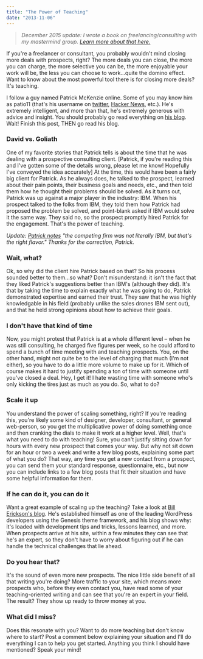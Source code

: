 ```yaml
---
title: "The Power of Teaching"
date: "2013-11-06"
---
```


> _December 2015 update: I wrote a book on freelancing/consulting with my mastermind group. [Learn more about that here.](http://travisnorthcutt.com/buy-our-book/)_

If you're a freelancer or consultant, you probably wouldn't mind closing more deals with prospects, right? The more deals you can close, the more you can charge, the more selective you can be, the more enjoyable your work will be, the less you can choose to work...quite the domino effect. Want to know about the most powerful tool there is for closing more deals? It's teaching.

I follow a guy named Patrick McKenzie online. Some of you may know him as patio11 (that's his username on [twitter](http://twitter.com/patio11), [Hacker News](http://news.ycombinator.com/user?id=patio11), etc.). He's extremely intelligent, and more than that, he's extremely generous with advice and insight. You should probably go read everything on [his blog](http://www.kalzumeus.com/blog/). Wait! Finish this post, THEN go read his blog.

### David vs. Goliath

One of my favorite stories that Patrick tells is about the time that he was dealing with a prospective consulting client. \[Patrick, if you're reading this and I've gotten some of the details wrong, please let me know! Hopefully I've conveyed the idea accurately\] At the time, this would have been a fairly big client for Patrick. As he always does, he talked to the prospect, learned about their pain points, their business goals and needs, etc., and then told them how he thought their problems should be solved. As it turns out, Patrick was up against a major player in the industry: IBM. When his prospect talked to the folks from IBM, they told them how Patrick had proposed the problem be solved, and point-blank asked if IBM would solve it the same way. They said no, so the prospect promptly hired Patrick for the engagement. That's the power of teaching.

_Update: [Patrick notes](https://twitter.com/patio11/status/397967706294460416) "the competing firm was not literally IBM, but that's the right flavor." Thanks for the correction, Patrick._ 

### Wait, what?

Ok, so why did the client hire Patrick based on that? So his process sounded better to them...so what? Don't misunderstand: it isn't the fact that they liked Patrick's suggestions better than IBM's (although they did). It's that by taking the time to explain exactly what he was going to do, Patrick demonstrated expertise and earned their trust. They saw that he was highly knowledgable in his field (probably unlike the sales drones IBM sent out), and that he held strong opinions about how to achieve their goals.

### I don't have that kind of time

Now, you might protest that Patrick is at a whole different level – when he was still consulting, he charged five figures per week, so he could afford to spend a bunch of time meeting with and teaching prospects. You, on the other hand, might not quite be to the level of charging that much (I'm not either), so you have to do a little more volume to make up for it. Which of course makes it hard to justify spending a ton of time with someone until you've closed a deal. Hey, I get it! I hate wasting time with someone who's only kicking the tires just as much as you do. So, what to do?

### Scale it up

You understand the power of scaling something, right? If you're reading this, you're likely some kind of designer, developer, consultant, or general web-person, so you get the multiplicative power of doing something once and then cranking the dials to make it work at a higher level. Well, that's what you need to do with teaching! Sure, you can't justify sitting down for hours with every new prospect that comes your way. But why not sit down for an hour or two a week and write a few blog posts, explaining some part of what you do? That way, any time you get a new contact from a prospect, you can send them your standard response, questionnaire, etc., but now you can include links to a few blog posts that fit their situation and have some helpful information for them.

### If he can do it, you can do it

Want a great example of scaling up the teaching? Take a look at [Bill Erickson's blog](http://www.billerickson.net/blog/). He's established himself as one of the leading WordPress developers using the Genesis theme framework, and his blog shows why: it's loaded with development tips and tricks, lessons learned, and more. When prospects arrive at his site, within a few minutes they can see that he's an expert, so they don't have to worry about figuring out if he can handle the technical challenges that lie ahead.

### Do you hear that?

It's the sound of even more new prospects. The nice little side benefit of all that writing you're doing? More traffic to your site, which means more prospects who, before they even contact you, have read some of your teaching-oriented writing and can see that you're an expert in your field. The result? They show up ready to throw money at you.

### What did I miss?

Does this resonate with you? Want to do more teaching but don't know where to start? Post a comment below explaining your situation and I'll do everything I can to help you get started. Anything you think I should have mentioned? Speak your mind!
